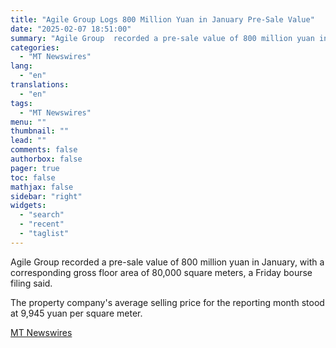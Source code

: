 ```yaml
---
title: "Agile Group Logs 800 Million Yuan in January Pre-Sale Value"
date: "2025-02-07 18:51:00"
summary: "Agile Group  recorded a pre-sale value of 800 million yuan in January, with a corresponding gross floor area of 80,000 square meters, a Friday bourse filing said. The property company's average selling price for the reporting month stood at 9,945 yuan per square meter."
categories:
  - "MT Newswires"
lang:
  - "en"
translations:
  - "en"
tags:
  - "MT Newswires"
menu: ""
thumbnail: ""
lead: ""
comments: false
authorbox: false
pager: true
toc: false
mathjax: false
sidebar: "right"
widgets:
  - "search"
  - "recent"
  - "taglist"
---
```


Agile Group recorded a pre-sale value of 800 million yuan in January, with a corresponding gross floor area of 80,000 square meters, a Friday bourse filing said.

The property company's average selling price for the reporting month stood at 9,945 yuan per square meter.

[MT Newswires](https://www.tradingview.com/news/mtnewswires.com:20250207:G2465112:0/)

